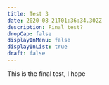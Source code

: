 ```yaml
---
title: Test 3
date: 2020-08-21T01:36:34.302Z
description: Final test?
dropCap: false
displayInMenu: false
displayInList: true
draft: false
---
```

This is the final test, I hope